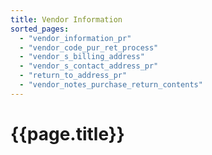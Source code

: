 ```yaml
---
title: Vendor Information
sorted_pages:
  - "vendor_information_pr"
  - "vendor_code_pur_ret_process"
  - "vendor_s_billing_address"
  - "vendor_s_contact_address_pr"
  - "return_to_address_pr"
  - "vendor_notes_purchase_return_contents"
---
```

# {{page.title}}
